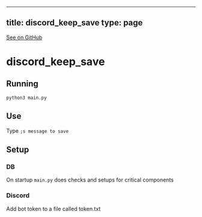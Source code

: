 
---
title: discord_keep_save
type: page
---

[See on GitHub](https://github.com/jakeroggenbuck/discord_keep_save/)

# discord_keep_save

## Running
`python3 main.py`

## Use
Type `;s message to save`

## Setup
### DB
On startup `main.py` does checks and setups for critical components

### Discord
Add bot token to a file called token.txt

